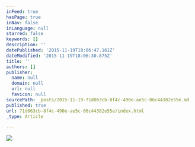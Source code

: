 ```yaml
---
inFeed: true
hasPage: true
inNav: false
inLanguage: null
starred: false
keywords: []
description: ''
datePublished: '2015-11-19T18:06:47.161Z'
dateModified: '2015-11-19T18:06:30.875Z'
title: ''
authors: []
publisher:
  name: null
  domain: null
  url: null
  favicon: null
sourcePath: _posts/2015-11-19-71d063cb-8f4c-490e-ae5c-06c44382e55e.md
published: true
url: 71d063cb-8f4c-490e-ae5c-06c44382e55e/index.html
_type: Article

---
```

![](https://the-grid-user-content.s3-us-west-2.amazonaws.com/f7ebcb39-6896-45d4-be5b-484a4b18d55b.jpg)